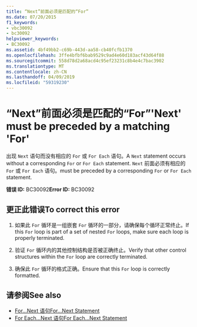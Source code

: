 ```yaml
---
title: “Next”前面必须是匹配的“For”
ms.date: 07/20/2015
f1_keywords:
- vbc30092
- bc30092
helpviewer_keywords:
- BC30092
ms.assetid: 4bf49bb2-c69b-443d-aa58-cb40fcfb1370
ms.openlocfilehash: 3ffe4bfbf6bab9529c9ad4e60d183acf43d64f88
ms.sourcegitcommit: 558d78d2a68acd4c95ef23231c8b4e4c7bac3902
ms.translationtype: MT
ms.contentlocale: zh-CN
ms.lasthandoff: 04/09/2019
ms.locfileid: "59319230"
---
```

# <a name="next-must-be-preceded-by-a-matching-for"></a><span data-ttu-id="94808-102">“Next”前面必须是匹配的“For”</span><span class="sxs-lookup"><span data-stu-id="94808-102">'Next' must be preceded by a matching 'For'</span></span>
<span data-ttu-id="94808-103">出现 `Next` 语句而没有相应的 `For` 或 `For Each` 语句。</span><span class="sxs-lookup"><span data-stu-id="94808-103">A `Next` statement occurs without a corresponding `For` or `For Each` statement.</span></span> `Next` <span data-ttu-id="94808-104">前面必须有相应的 `For` 或 `For Each` 语句。</span><span class="sxs-lookup"><span data-stu-id="94808-104">must be preceded by a corresponding `For` or `For Each` statement.</span></span>  
  
 <span data-ttu-id="94808-105">**错误 ID:** BC30092</span><span class="sxs-lookup"><span data-stu-id="94808-105">**Error ID:** BC30092</span></span>  
  
## <a name="to-correct-this-error"></a><span data-ttu-id="94808-106">更正此错误</span><span class="sxs-lookup"><span data-stu-id="94808-106">To correct this error</span></span>  
  
1. <span data-ttu-id="94808-107">如果此 `For` 循环是一组嵌套 `For` 循环的一部分，请确保每个循环正常终止。</span><span class="sxs-lookup"><span data-stu-id="94808-107">If this `For` loop is part of a set of nested `For` loops, make sure each loop is properly terminated.</span></span>  
  
2. <span data-ttu-id="94808-108">验证 `For` 循环内的其他控制结构是否被正确终止。</span><span class="sxs-lookup"><span data-stu-id="94808-108">Verify that other control structures within the `For` loop are correctly terminated.</span></span>  
  
3. <span data-ttu-id="94808-109">确保此 `For` 循环的格式正确。</span><span class="sxs-lookup"><span data-stu-id="94808-109">Ensure that this `For` loop is correctly formatted.</span></span>  
  
## <a name="see-also"></a><span data-ttu-id="94808-110">请参阅</span><span class="sxs-lookup"><span data-stu-id="94808-110">See also</span></span>

- [<span data-ttu-id="94808-111">For...Next 语句</span><span class="sxs-lookup"><span data-stu-id="94808-111">For...Next Statement</span></span>](../../visual-basic/language-reference/statements/for-next-statement.md)
- [<span data-ttu-id="94808-112">For Each...Next 语句</span><span class="sxs-lookup"><span data-stu-id="94808-112">For Each...Next Statement</span></span>](../../visual-basic/language-reference/statements/for-each-next-statement.md)
